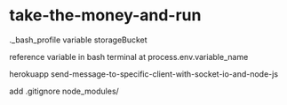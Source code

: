 # take-the-money-and-run


._bash_profile variable storageBucket

reference variable in bash terminal at process.env.variable_name



herokuapp
send-message-to-specific-client-with-socket-io-and-node-js


add .gitignore
  node_modules/
